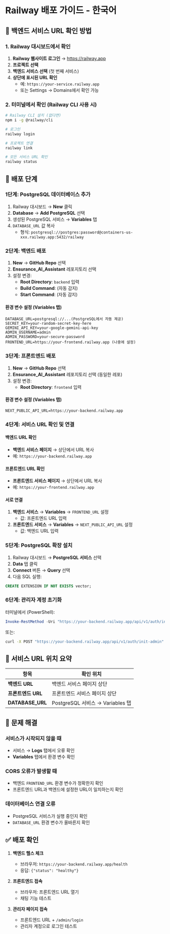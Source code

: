 # Railway 배포 가이드 - 한국어

## 📍 백엔드 서비스 URL 확인 방법

### 1. Railway 대시보드에서 확인

1. **Railway 웹사이트 로그인** → https://railway.app
2. **프로젝트 선택**
3. **백엔드 서비스 선택** (첫 번째 서비스)
4. **상단에 표시된 URL 확인**
   - 예: `https://your-service.railway.app`
   - 또는 Settings → Domains에서 확인 가능

### 2. 터미널에서 확인 (Railway CLI 사용 시)

```bash
# Railway CLI 설치 (없다면)
npm i -g @railway/cli

# 로그인
railway login

# 프로젝트 연결
railway link

# 모든 서비스 URL 확인
railway status
```

## 🚀 배포 단계

### 1단계: PostgreSQL 데이터베이스 추가

1. Railway 대시보드 → **New** 클릭
2. **Database** → **Add PostgreSQL** 선택
3. 생성된 PostgreSQL 서비스 → **Variables** 탭
4. `DATABASE_URL` 값 복사
   - 형식: `postgresql://postgres:password@containers-us-xxx.railway.app:5432/railway`

### 2단계: 백엔드 배포

1. **New** → **GitHub Repo** 선택
2. **Ensurance_AI_Assistant** 레포지토리 선택
3. 설정 변경:
   - **Root Directory**: `backend` 입력
   - **Build Command**: (자동 감지)
   - **Start Command**: (자동 감지)

#### 환경 변수 설정 (Variables 탭)
```
DATABASE_URL=postgresql://...(PostgreSQL에서 자동 제공)
SECRET_KEY=your-random-secret-key-here
GEMINI_API_KEY=your-google-gemini-api-key
ADMIN_USERNAME=admin
ADMIN_PASSWORD=your-secure-password
FRONTEND_URL=https://your-frontend.railway.app (나중에 설정)
```

### 3단계: 프론트엔드 배포

1. **New** → **GitHub Repo** 선택
2. **Ensurance_AI_Assistant** 레포지토리 선택 (동일한 레포)
3. 설정 변경:
   - **Root Directory**: `frontend` 입력

#### 환경 변수 설정 (Variables 탭)
```
NEXT_PUBLIC_API_URL=https://your-backend.railway.app
```

### 4단계: 서비스 URL 확인 및 연결

#### 백엔드 URL 확인
- **백엔드 서비스 페이지** → 상단에서 URL 복사
- 예: `https://your-backend.railway.app`

#### 프론트엔드 URL 확인
- **프론트엔드 서비스 페이지** → 상단에서 URL 복사
- 예: `https://your-frontend.railway.app`

#### 서로 연결
1. **백엔드 서비스** → **Variables** → `FRONTEND_URL` 설정
   - 값: 프론트엔드 URL 입력
2. **프론트엔드 서비스** → **Variables** → `NEXT_PUBLIC_API_URL` 설정
   - 값: 백엔드 URL 입력

### 5단계: PostgreSQL 확장 설치

1. Railway 대시보드 → **PostgreSQL 서비스** 선택
2. **Data** 탭 클릭
3. **Connect** 버튼 → **Query** 선택
4. 다음 SQL 실행:

```sql
CREATE EXTENSION IF NOT EXISTS vector;
```

### 6단계: 관리자 계정 초기화

터미널에서 (PowerShell):
```powershell
Invoke-RestMethod -Uri "https://your-backend.railway.app/api/v1/auth/init-admin" -Method POST
```

또는:
```bash
curl -X POST "https://your-backend.railway.app/api/v1/auth/init-admin"
```

## 📝 서비스 URL 위치 요약

| 항목 | 확인 위치 |
|------|----------|
| **백엔드 URL** | 백엔드 서비스 페이지 상단 |
| **프론트엔드 URL** | 프론트엔드 서비스 페이지 상단 |
| **DATABASE_URL** | PostgreSQL 서비스 → Variables 탭 |

## 🔧 문제 해결

### 서비스가 시작되지 않을 때
- 서비스 → **Logs** 탭에서 오류 확인
- **Variables** 탭에서 환경 변수 확인

### CORS 오류가 발생할 때
- 백엔드 `FRONTEND_URL` 환경 변수가 정확한지 확인
- 프론트엔드 URL과 백엔드에 설정한 URL이 일치하는지 확인

### 데이터베이스 연결 오류
- PostgreSQL 서비스가 실행 중인지 확인
- `DATABASE_URL` 환경 변수가 올바른지 확인

## ✅ 배포 확인

1. **백엔드 헬스 체크**
   - 브라우저: `https://your-backend.railway.app/health`
   - 응답: `{"status": "healthy"}`

2. **프론트엔드 접속**
   - 브라우저: 프론트엔드 URL 열기
   - 채팅 기능 테스트

3. **관리자 페이지 접속**
   - 프론트엔드 URL + `/admin/login`
   - 관리자 계정으로 로그인 테스트

